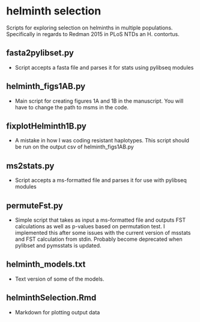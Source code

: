 # helminth selection
Scripts for exploring selection on helminths in multiple populations. Specifically in regards to Redman 2015 in PLoS NTDs an H. contortus.

## fasta2pylibset.py  
* Script accepts a fasta file and parses it for stats using pylibseq modules  

## helminth_figs1AB.py  
* Main script for creating figures 1A and 1B in the manuscript. You will have to change the path to msms in the code.  

## fixplotHelminth1B.py  
* A mistake in how I was coding resistant haplotypes. This script should be run on the output csv of helminth_figs1AB.py  

## ms2stats.py  
* Script accepts a ms-formatted file and parses it for use with pylibseq modules  

## permuteFst.py  
* Simple script that takes as input a ms-formatted file and outputs FST calculations as well as p-values based on permutation test. I implemented this after some issues with the current version of msstats and FST calculation from stdin. Probably become deprecated when pylibset and pymsstats is updated.  

## helminth_models.txt  
* Text version of some of the models.  

## helminthSelection.Rmd  
* Markdown for plotting output data 
